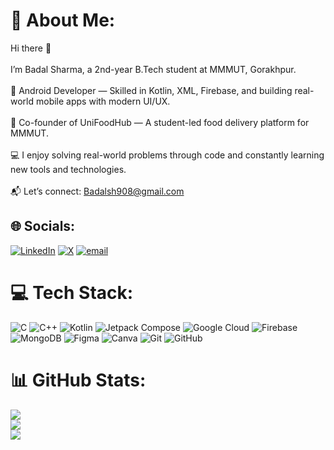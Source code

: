 # 💫 About Me:
Hi there 👋<br><br> I’m Badal Sharma, a 2nd-year B.Tech student at MMMUT, Gorakhpur.<br><br>🚀 Android Developer — Skilled in Kotlin, XML, Firebase, and building real-world mobile apps with modern UI/UX.<br><br>🧠 Co-founder of UniFoodHub — A student-led food delivery platform for MMMUT.<br><br>💻 I enjoy solving real-world problems through code and constantly learning new tools and technologies.<br><br>📬 Let’s connect: Badalsh908@gmail.com


## 🌐 Socials:
[![LinkedIn](https://img.shields.io/badge/LinkedIn-%230077B5.svg?logo=linkedin&logoColor=white)](https://linkedin.com/in/badalm06) [![X](https://img.shields.io/badge/X-black.svg?logo=X&logoColor=white)](https://x.com/badal1406) [![email](https://img.shields.io/badge/Email-D14836?logo=gmail&logoColor=white)](mailto:badalsh908@gmail.com) 

# 💻 Tech Stack:
![C](https://img.shields.io/badge/c-%2300599C.svg?style=flat&logo=c&logoColor=white) ![C++](https://img.shields.io/badge/c++-%2300599C.svg?style=flat&logo=c%2B%2B&logoColor=white) ![Kotlin](https://img.shields.io/badge/kotlin-%237F52FF.svg?style=flat&logo=kotlin&logoColor=white) ![Jetpack Compose](https://img.shields.io/badge/Jetpack%20Compose-4285F4.svg?style=flat&logo=jetpackcompose&logoColor=white) ![Google Cloud](https://img.shields.io/badge/GoogleCloud-%234285F4.svg?style=flat&logo=google-cloud&logoColor=white) ![Firebase](https://img.shields.io/badge/firebase-%23039BE5.svg?style=flat&logo=firebase) ![MongoDB](https://img.shields.io/badge/MongoDB-%234ea94b.svg?style=flat&logo=mongodb&logoColor=white) ![Figma](https://img.shields.io/badge/figma-%23F24E1E.svg?style=flat&logo=figma&logoColor=white) ![Canva](https://img.shields.io/badge/Canva-%2300C4CC.svg?style=flat&logo=Canva&logoColor=white) ![Git](https://img.shields.io/badge/git-%23F05033.svg?style=flat&logo=git&logoColor=white) ![GitHub](https://img.shields.io/badge/github-%23121011.svg?style=flat&logo=github&logoColor=white) 
# 📊 GitHub Stats:
![](https://github-readme-stats.vercel.app/api?username=badalm06&theme=dark&hide_border=false&include_all_commits=false&count_private=false)<br/>
![](https://nirzak-streak-stats.vercel.app/?user=badalm06&theme=dark&hide_border=false)<br/>
![](https://github-readme-stats.vercel.app/api/top-langs/?username=badalm06&theme=dark&hide_border=false&include_all_commits=false&count_private=false&layout=compact)

<!-- Proudly created with GPRM ( https://gprm.itsvg.in ) -->
